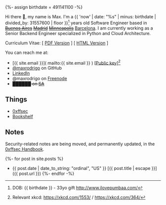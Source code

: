 ---
---
{%- assign birthdate = 491141100 -%}

Hi there :wave:, my name is Max. I'm a {{ 'now' | date: "%s" | minus: birthdate | divided_by: 31557600 | floor }}[^birthdate] years old Software Engineer based in ~~[Buenos Aires]( https://www.google.com.ar/maps/place/Buenos+Aires/ )~~  ~~[Madrid]( https://www.google.com.ar/maps/place/Madrid/ )~~  ~~[Minneapolis]( https://www.google.com.ar/maps/place/Minneapolis/ )~~ [Barcelona]( https://www.google.com.ar/maps/place/Barcelona/ ).
I am currently working as a Senior Backend Engineer specialized in Python and Cloud Architecture.

Curriculum Vitae: [ [PDF Version]( /assets/pdf/Luis_Maximiliano_Rodrigo_Zubieta_Resume.pdf ) ]  [ [ HTML Version]( resume.html ) ]

You can reach me at:
- [{{ site.email }}]( mailto:{{ site.email }} ) [[Public key]( gpg.html )][^xkcd]
- [@maxrodrigo]( https://github.com/maxrodrigo/ ) on GitHub
- [LinkedIn]( https://www.linkedin.com/in/maxrodrigo/ )
- @maxrodrigo on [Freenode]( http://www.freenode.net )
- ~~██████ on [SA](https://github.com/bibanon/bibanon/wiki/Something-Awful)~~

[^birthdate]: DOB: {{ birthdate }} - 33yo gift <http://www.ilovepumbaa.com/>
[^xkcd]: Relevant xkcd: <https://xkcd.com/1553/> / <https://xkcd.com/364/>

## Things

- [0xffsec](https://0xffsec.com)
- [Bookshelf](bookshelf.md)

## Notes

Security-related notes are being moved, and permanently updated, in the [0xffsec Handbook](https://0xffsec.com/handbook).

{%- for post in site.posts %}
- {{ post.date | date_to_string: "ordinal", "US" }} [{{ post.title | escape }}]({{ post.url }})
{%- endfor -%}
